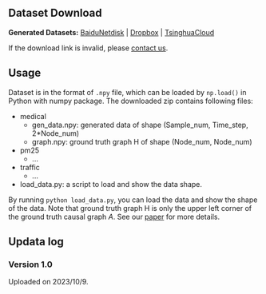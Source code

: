 ## Dataset Download

<!-- **Source Code for Generation Pipeline:** [CausalTime](https://github.com/jarrycyx/UNN/tree/main/CausalTime) -->

**Generated Datasets:** [BaiduNetdisk](https://pan.baidu.com/s/1yU6CpHG_7KSv2UoIl4BSJg?pwd=4ins) | [Dropbox](https://www.dropbox.com/scl/fo/f68sxf49u8bceisd9iai3/h?rlkey=6nw2fjvuc2qzwvz11woi6hnhn&dl=0) | 
[TsinghuaCloud](https://cloud.tsinghua.edu.cn/d/3f1ca39aa8b64c0c8fc9/)  

If the download link is invalid, please [contact us](../).


## Usage

Dataset is in the format of `.npy` file, which can be loaded by `np.load()` in Python with numpy package. The downloaded zip contains following files:

- medical
    - gen_data.npy: generated data of shape (Sample_num, Time_step, 2*Node_num)
    - graph.npy: ground truth graph H of shape (Node_num, Node_num)
- pm25
    - ...
- traffic
    - ...
- load_data.py: a script to load and show the data shape.


By running `python load_data.py`, you can load the data and show the shape of the data. Note that ground truth graph H is only the upper left corner of the ground truth causal graph $A$. See our [paper](../paper) for more details.

## Updata log

### Version 1.0
Uploaded on 2023/10/9.